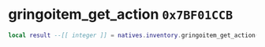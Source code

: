 # gringoitem_get_action `0x7BF01CCB`

```lua
local result --[[ integer ]] = natives.inventory.gringoitem_get_action()
```